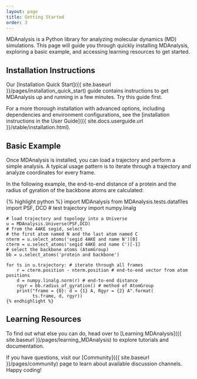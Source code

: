 ```yaml
---
layout: page
title: Getting Started 
order: 3
---
```


MDAnalysis is a Python library for analyzing molecular dynamics (MD) simulations. This page will guide you through quickly installing MDAnalysis, exploring a basic example, and accessing learning resources to get started.

## Installation Instructions

Our [Installation Quick Start]({{ site.baseurl }}/pages/installation_quick_start) guide contains instructions to get MDAnalysis up and running in a few minutes. Try this guide first. 

For a more thorough installation with advanced options, including dependencies and environment configurations, see the [installation instructions in the User Guide]({{ site.docs.userguide.url }}/stable/installation.html). 

## Basic Example

Once MDAnalysis is installed, you can load a trajectory and perform a simple analysis. A typical usage pattern is to iterate through a trajectory and analyze
coordinates for every frame.

In the following example, the end-to-end distance of a protein and the radius of gyration of the backbone atoms are calculated:

<div class="wide-code">
    {% highlight python %}
    import MDAnalysis
    from MDAnalysis.tests.datafiles import PSF, DCD   # test trajectory
    import numpy.linalg

    # load trajectory and topology into a Universe
    u = MDAnalysis.Universe(PSF,DCD)  
    # from the 4AKE segid, select
    # the first atom named N and the last atom named C
    nterm = u.select_atoms('segid 4AKE and name N')[0]
    cterm = u.select_atoms('segid 4AKE and name C')[-1]
    # select the backbone atoms (AtomGroup)
    bb = u.select_atoms('protein and backbone') 

    for ts in u.trajectory: # iterate through all frames
        r = cterm.position - nterm.position # end-to-end vector from atom positions
        d = numpy.linalg.norm(r) # end-to-end distance
        rgyr = bb.radius_of_gyration() # method of AtomGroup
        print("frame = {0}: d = {1} A, Rgyr = {2} A".format(
              ts.frame, d, rgyr))
    {% endhighlight %}
</div>

## Learning Resources

To find out what else you can do, head over to [Learning
MDAnalysis]({{ site.baseurl }}/pages/learning_MDAnalysis) to explore
tutorials and documentation.

If you have questions, visit our [Community]({{ site.baseurl }}/pages/community) page to learn about available discussion channels. Happy coding!

